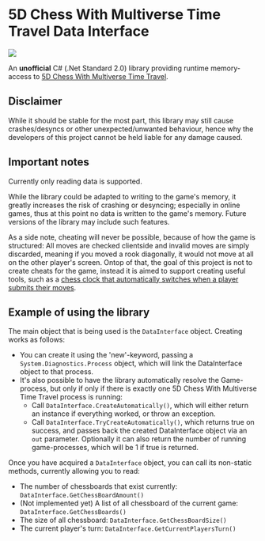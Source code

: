 # 5D Chess With Multiverse Time Travel Data Interface
![](https://github.com/GHXX/FiveDChessDataInterface/actions/workflows/dotnet.yml/badge.svg?branch=master)

An **unofficial** C# (.Net Standard 2.0) library providing runtime memory-access to [5D Chess With Multiverse Time Travel](https://store.steampowered.com/app/1349230/5D_Chess_With_Multiverse_Time_Travel/).

## Disclaimer
While it should be stable for the most part, this library may still cause crashes/desyncs or other unexpected/unwanted behaviour, hence why the developers of this project cannot be held liable for any damage caused.


## Important notes
Currently only reading data is supported. 

While the library could be adapted to writing to the game's memory, it greatly increases the risk of crashing or desyncing; especially in online games, thus at this point no data is written to the game's memory. 
Future versions of the library may include such features. 

As a side note, cheating will never be possible, because of how the game is structured: 
All moves are checked clientside and invalid moves are simply discarded, meaning if you moved a rook diagonally, it would not move at all on the other player's screen.
Ontop of that, the goal of this project is not to create cheats for the game, instead it is aimed to support creating useful tools, such as a [chess clock that automatically switches when a player submits their moves](https://github.com/GHXX/FiveDChessClock).

## Example of using the library

The main object that is being used is the `DataInterface` object. Creating works as follows:

* You can create it using the 'new'-keyword, passing a `System.Diagnostics.Process` object, which will link the DataInterface object to that process.
* It's also possible to have the library automatically resolve the Game-process, but only if only if there is exactly one 5D Chess With Multiverse Time Travel process is running:
  * Call `DataInterface.CreateAutomatically()`, which will either return an instance if everything worked, or throw an exception.
  * Call `DataInterface.TryCreateAutomatically()`, which returns true on success, and passes back the created DataInterface object via an `out` parameter. Optionally it can also return the number of running game-processes, which will be 1 if true is returned.
  
Once you have acquired a `DataInterface` object, you can call its non-static methods, currently allowing you to read:
* The number of chessboards that exist currently: `DataInterface.GetChessBoardAmount()`
* (Not implemented yet) A list of all chessboard of the current game: `DataInterface.GetChessBoards()`
* The size of all chessboard: `DataInterface.GetChessBoardSize()`
* The current player's turn: `DataInterface.GetCurrentPlayersTurn()`
